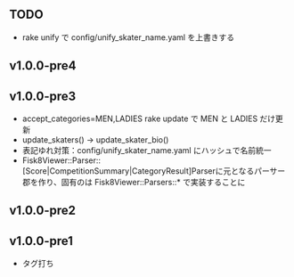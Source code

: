 
## TODO
- rake unify で config/unify_skater_name.yaml を上書きする


## v1.0.0-pre4

## v1.0.0-pre3
- accept_categories=MEN,LADIES rake update で MEN と LADIES だけ更新
- update_skaters() -> update_skater_bio()
- 表記ゆれ対策：config/unify\_skater_name.yaml にハッシュで名前統一
- Fisk8Viewer::Parser::[Score|CompetitionSummary|CategoryResult]Parserに元となるパーサー郡を作り、固有のは Fisk8Viewer::Parsers::* で実装することに

## v1.0.0-pre2

## v1.0.0-pre1
- タグ打ち

